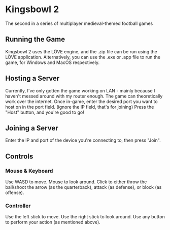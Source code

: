 # Kingsbowl 2
The second in a series of multiplayer medieval-themed football games

## Running the Game
Kingsbowl 2 uses the LÖVE engine, and the .zip file can be run using the LÖVE application.
Alternatively, you can use the .exe or .app file to run the game, for Windows and MacOS respectively.

## Hosting a Server
Currently, I've only gotten the game working on LAN - mainly because I haven't messed around with my router enough. 
The game can theoretically work over the internet.
Once in-game, enter the desired port you want to host on in the port field. (ignore the IP field, that's for joining)
Press the "Host" button, and you're good to go!

## Joining a Server
Enter the IP and port of the device you're connecting to, then press "Join".

## Controls
### Mouse & Keyboard
Use WASD to move.
Mouse to look around.
Click to either throw the ball/shoot the arrow (as the quarterback), attack (as defense), or block (as offense).

### Controller
Use the left stick to move.
Use the right stick to look around.
Use any button to perform your action (as mentioned above).

